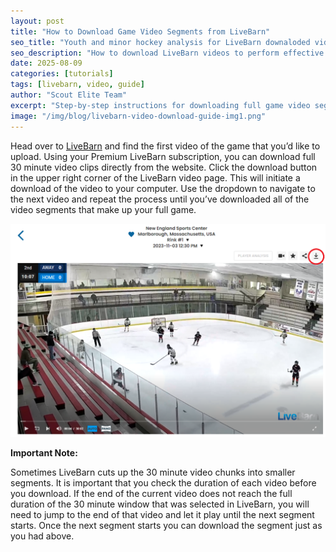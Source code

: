 ```yaml
---
layout: post
title: "How to Download Game Video Segments from LiveBarn"
seo_title: "Youth and minor hockey analysis for LiveBarn downaloded videos"
seo_description: "How to download LiveBarn videos to perform effective youth and minor hockey analysis"
date: 2025-08-09
categories: [tutorials]
tags: [livebarn, video, guide]
author: "Scout Elite Team"
excerpt: "Step-by-step instructions for downloading full game video segments from LiveBarn for use in Scout Elite."
image: "/img/blog/livebarn-video-download-guide-img1.png"
---
```


Head over to [LiveBarn](https://www.livebarn.com/) and find the first video of the game that you’d like to upload. Using your Premium LiveBarn subscription, you can download full 30 minute video clips directly from the website. Click the download button in the upper right corner of the LiveBarn video page. This will initiate a download of the video to your computer. Use the dropdown to navigate to the next video and repeat the process until you’ve downloaded all of the video segments that make up your full game.

![Scout Elite Logo](/img/blog/livebarn-video-download-guide-img1.png)

**Important Note:**

Sometimes LiveBarn cuts up the 30 minute video chunks into smaller segments. It is important that you check the duration of each video before you download. If the end of the current video does not reach the full duration of the 30 minute window that was selected in LiveBarn, you will need to jump to the end of that video and let it play until the next segment starts. Once the next segment starts you can download the segment just as you had above.
